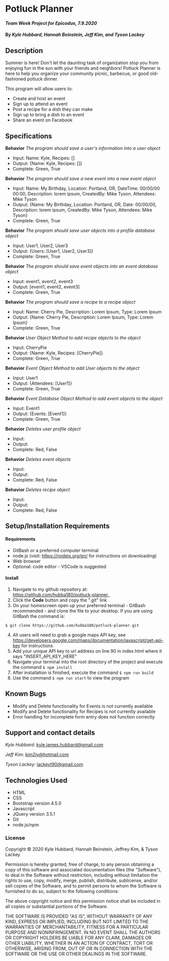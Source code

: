 # Potluck Planner
#### _Team Week Project for Epicodus, 7.9.2020_
#### By _**Kyle Hubbard, Hannah Beinstein, Jeff Kim, and Tyson Lackey**_
## Description
Summer is here! Don't let the daunting task of organization stop you from enjoying fun in the sun with your friends and neighbors! Potluck Planner is here to help you organize your community picnic, barbecue, or good old-fashioned potluck dinner.

This program will allow users to:
* Create and host an event
* Sign up to attend an event
* Post a recipe for a dish they can make
* Sign up to bring a dish to an event
* Share an event on Facebook

## Specifications

**Behavior** _The program should save a user's information into a user object_
* Input: Name: Kyle, Recipes: []
* Output: {Name: Kyle, Recipes: []}
* Complete: Green, True

**Behavior** _The program should save a new event into a new event object_
* Input: Name: My Birthday, Location: Portland, OR, DateTime: 00/00/00 00:00, Description: lorem ipsum, CreatedBy: Mike Tyson, Attendees: Mike Tyson
* Output: {Name: My Birthday, Location: Portland, OR, Date: 00/00/00, Description: lorem ipsum, CreatedBy: Mike Tyson, Attendees: Mike Tyson}
* Complete: Green, True

**Behavior** _The program should save user objects into a profile database object_
* Input: User1, User2, User3
* Output: {Users: [User1, User2, User3]}
* Complete: Green, True

**Behavior** _The program should save event objects into an event database object_
* Input: event1, event2, event3
* Output: [event1, event2, event3]
* Complete: Green, True

**Behavior** _The program should save a recipe to a recipe object_
* Input: Name: Cherry Pie, Description: Lorem Ipsum, Type: Lorem Ipsum
* Output: {Name: Cherry Pie, Description: Lorem Ipsum, Type: Lorem Ipsum}
* Complete: Green, True

**Behavior** _User Object Method to add recipe objects to the object_
* Input: CherryPie
* Output: {Name: Kyle, Recipes: [CherryPie]}
* Complete: Green, True

**Behavior** _Event Object Method to add User objects to the object_
* Input: User1
* Output: {Attendees: [User1]}
* Complete: Green, True

**Behavior** _Event Database Object Method to add event objects to the object_
* Input: Event1
* Output: {Events: [Event1]}
* Complete: Green, True

**Behavior** _Deletes user profile object_
* Input:
* Output:
* Complete: Red, False

**Behavior** _Deletes event objects_
* Input:
* Output:
* Complete: Red, False

**Behavior** _Deletes recipe object_
* Input:
* Output:
* Complete: Red, False

## Setup/Installation Requirements

#### Requirements
* GitBash or a preferred computer terminal
* node.js (visit: https://nodejs.org/en/ for instructions on downloading)
* Web browser
* Optional: code editor - VSCode is suggested

#### Install
1.  Navigate to my github repository at: https://github.com/hubba180/potluck-planner_
2.  Click the **Code** button and copy the ".git" link
3.  On your homescreen open up your preferred terminal - GitBash recommended - and clone the file to your desktop. If you are using GitBash the command is:

  ```$ git clone https://github.com/hubba180/potluck-planner.git```
  
4.  All users will need to grab a google maps API key, see https://developers.google.com/maps/documentation/javascript/get-api-key for instructions
5.  Add your unique API key to url address on line 90 in index.html where it says "INSERT_API_KEY_HERE"
6.  Navigate your terminal into the root directory of the project and execute the command ```$ npm install```
7.  After installation is finished, execute the command ```$ npm run build```
8.  Use the command ```$ npm run start``` to view the program

## Known Bugs
* Modify and Delete functionality for Events is not currently available
* Modify and Delete functionality for Recipes is not currently available
* Error handling for incomplete form entry does not function correctly

## Support and contact details
_Kyle Hubbard:_
kyle.james.hubbard@gmail.com

_Jeff Kim:_
kim2jy@hotmail.com

_Tyson Lackey:_
lackeyt90@gmail.com

## Technologies Used
* HTML
* CSS
* Bootstrap version 4.5.0
* Javascript
* JQuery version 3.5.1
* Git
* node.js/npm

### License
Copyright © 2020 Kyle Hubbard, Hannah Beinstein, Jeffrey Kim, & Tyson Lackey

Permission is hereby granted, free of charge, to any person obtaining a copy of this software and associated documentation files (the "Software"), to deal in the Software without restriction, including without limitation the rights to use, copy, modify, merge, publish, distribute, sublicense, and/or sell copies of the Software, and to permit persons to whom the Software is furnished to do so, subject to the following conditions:

The above copyright notice and this permission notice shall be included in all copies or substantial portions of the Software.

THE SOFTWARE IS PROVIDED "AS IS", WITHOUT WARRANTY OF ANY KIND, EXPRESS OR IMPLIED, INCLUDING BUT NOT LIMITED TO THE WARRANTIES OF MERCHANTABILITY, FITNESS FOR A PARTICULAR PURPOSE AND NONINFRINGEMENT. IN NO EVENT SHALL THE AUTHORS OR COPYRIGHT HOLDERS BE LIABLE FOR ANY CLAIM, DAMAGES OR OTHER LIABILITY, WHETHER IN AN ACTION OF CONTRACT, TORT OR OTHERWISE, ARISING FROM, OUT OF OR IN CONNECTION WITH THE SOFTWARE OR THE USE OR OTHER DEALINGS IN THE SOFTWARE.
